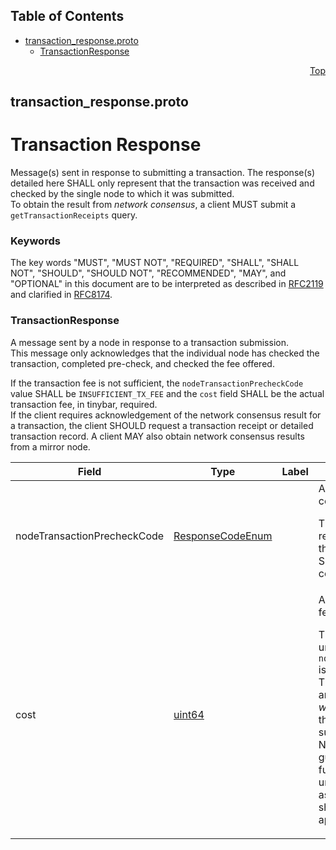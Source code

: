 ## Table of Contents

- [transaction_response.proto](#transaction_response-proto)
    - [TransactionResponse](#proto-TransactionResponse)
  



<a name="transaction_response-proto"></a>
<p align="right"><a href="#top">Top</a></p>

## transaction_response.proto
# Transaction Response
Message(s) sent in response to submitting a transaction.
The response(s) detailed here SHALL only represent that the transaction
was received and checked by the single node to which it was submitted.<br/>
To obtain the result from _network consensus_, a client MUST submit a
`getTransactionReceipts` query.

### Keywords
The key words "MUST", "MUST NOT", "REQUIRED", "SHALL", "SHALL NOT",
"SHOULD", "SHOULD NOT", "RECOMMENDED", "MAY", and "OPTIONAL" in this
document are to be interpreted as described in
[RFC2119](https://www.ietf.org/rfc/rfc2119) and clarified in
[RFC8174](https://www.ietf.org/rfc/rfc8174).


<a name="proto-TransactionResponse"></a>

### TransactionResponse
A message sent by a node in response to a transaction submission.<br/>
This message only acknowledges that the individual node has checked
the transaction, completed pre-check, and checked the fee offered.

If the transaction fee is not sufficient, the `nodeTransactionPrecheckCode`
value SHALL be `INSUFFICIENT_TX_FEE` and the `cost` field SHALL be the
actual transaction fee, in tinybar, required.<br/>
If the client requires acknowledgement of the network consensus result
for a transaction, the client SHOULD request a transaction receipt or
detailed transaction record. A client MAY also obtain network consensus
results from a mirror node.


| Field | Type | Label | Description |
| ----- | ---- | ----- | ----------- |
| nodeTransactionPrecheckCode | [ResponseCodeEnum](#proto-ResponseCodeEnum) |  | A pre-consensus response code. <p> This response SHALL represent the response of the individual node, and SHALL NOT represent the consensus of the network. |
| cost | [uint64](#uint64) |  | An approximate transaction fee. <p> This value SHALL be `0` unless the `nodeTransactionPrecheckCode` is `INSUFFICIENT_TX_FEE`.<br/> This value SHOULD be an amount, in tinybar, that _would have_ succeeded at the time the transaction was submitted.<br/> Note that this amount is not guaranteed to succeed in a future transaction due to uncontrolled variables, such as network congestion, but should be considered a close approximation. |





 <!-- end messages -->

 <!-- end enums -->

 <!-- end HasExtensions -->

 <!-- end services -->



